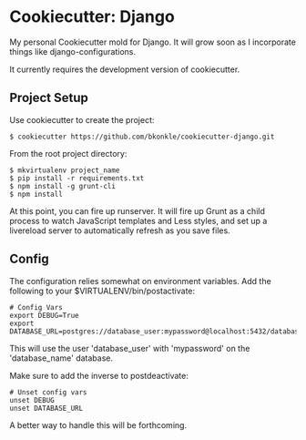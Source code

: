 Cookiecutter: Django
====================

My personal Cookiecutter mold for Django. It will grow soon as I incorporate
things like django-configurations.

It currently requires the development version of cookiecutter.

Project Setup
-------------

Use cookiecutter to create the project:

    $ cookiecutter https://github.com/bkonkle/cookiecutter-django.git

From the root project directory:

    $ mkvirtualenv project_name
    $ pip install -r requirements.txt
    $ npm install -g grunt-cli
    $ npm install

At this point, you can fire up runserver. It will fire up Grunt as a child
process to watch JavaScript templates and Less styles, and set up a livereload
server to automatically refresh as you save files.

Config
------

The configuration relies somewhat on environment variables. Add the following
to your $VIRTUALENV/bin/postactivate:

    # Config Vars
    export DEBUG=True
    export DATABASE_URL=postgres://database_user:mypassword@localhost:5432/database_name

This will use the user 'database_user' with 'mypassword' on the 'database_name' database.

Make sure to add the inverse to postdeactivate:

    # Unset config vars
    unset DEBUG
    unset DATABASE_URL

A better way to handle this will be forthcoming.
